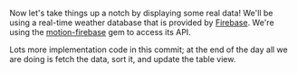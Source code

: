 Now let's take things up a notch by displaying some real data!  We'll be using
a real-time weather database that is provided by [Firebase][].  We're using the
[motion-firebase][] gem to access its API.

Lots more implementation code in this commit; at the end of the day all we are
doing is fetch the data, sort it, and update the table view.

[Firebase]: http://firebase.com
[motion-firebase]: https://github.com/colinta/motion-firebase
